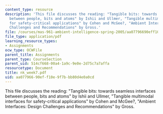 ```yaml
---
content_type: resource
description: 'This file discusses the reading: "Tangible bits: towards seamless interfaces
  between people, bits and atoms" by Ishii and Ullmer, "Tangible multimodal interfaces
  for safety-critical applications" by Cohen and McGee?, "Ambient Interfaces: Design
  Challenges and Recommendations" by Gross.'
file: /courses/mas-961-ambient-intelligence-spring-2005/aa07796690eff10e9f7bbb80d4e0a0cd_nk_week7.pdf
file_type: application/pdf
learning_resource_types:
- Assignments
ocw_type: OCWFile
parent_title: Assignments
parent_type: CourseSection
parent_uid: 514cf668-00a4-1a9c-9e0e-2d75c7a7affa
resourcetype: Document
title: nk_week7.pdf
uid: aa077966-90ef-f10e-9f7b-bb80d4e0a0cd
---
```

This file discusses the reading: "Tangible bits: towards seamless interfaces between people, bits and atoms" by Ishii and Ullmer, "Tangible multimodal interfaces for safety-critical applications" by Cohen and McGee?, "Ambient Interfaces: Design Challenges and Recommendations" by Gross.

